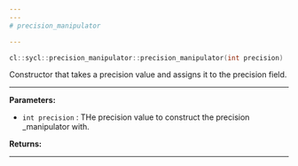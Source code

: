 ```yaml
---
---
# precision_manipulator

---
```


```cpp
cl::sycl::precision_manipulator::precision_manipulator(int precision)
```


Constructor that takes a precision value and assigns it to the precision field. 


---
**Parameters:**

 - `int precision`
: THe precision value to construct the precision _manipulator with. 

**Returns:** 

---
